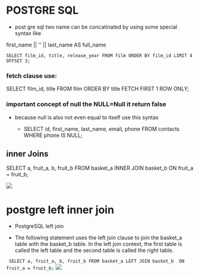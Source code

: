 # POSTGRE SQL    
- post gre sql two name can be concatinated by using some special syntax like 

first_name || '' || last_name  AS  full_name

``
SELECT
	film_id,
	title,
	release_year
FROM
	film
ORDER BY
	film_id
LIMIT 4 OFFSET 3;
``

### fetch clause use:
 SELECT
    film_id,
    title
FROM
    film
ORDER BY
    title 
FETCH FIRST 1 ROW ONLY;

### important concept of null the NULL=Null it return false 
- because null is also not even equal to itself 
 use this syntax 
  
  - SELECT
    id,
    first_name,
    last_name,
    email,
    phone
FROM
    contacts
WHERE
    phone IS NULL;



## inner Joins
SELECT
    a,
    fruit_a,
    b,
    fruit_b
FROM
    basket_a
INNER JOIN basket_b
    ON fruit_a = fruit_b;

![](https://sp.postgresqltutorial.com/wp-content/uploads/2018/12/PostgreSQL-Join-Inner-Join.png)



# postgre left inner join 
- PostgreSQL left join

- The following statement uses the left join clause to join the basket_a table with the basket_b table.  In the left join context, the first table is called the left table and the second table is called the right table.

`` 
SELECT
    a,
    fruit_a,
    b,
    fruit_b
FROM
    basket_a
LEFT JOIN basket_b 
   ON fruit_a = fruit_b;
`` 
![](https://sp.postgresqltutorial.com/wp-content/uploads/2020/07/PostgreSQL-join-left-join-example.png)
